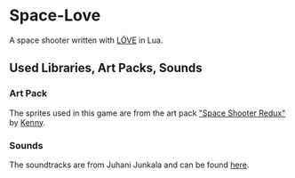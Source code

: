 # Space-Love
A space shooter written with [LÖVE](https://love2d.org/) in Lua.

## Used Libraries, Art Packs, Sounds
### Art Pack
The sprites used in this game are from the art pack ["Space Shooter Redux"](https://opengameart.org/content/space-shooter-redux) by [Kenny](www.kenney.nl).

### Sounds
The soundtracks are from Juhani Junkala and can be found [here](https://opengameart.org/content/5-chiptunes-action).
